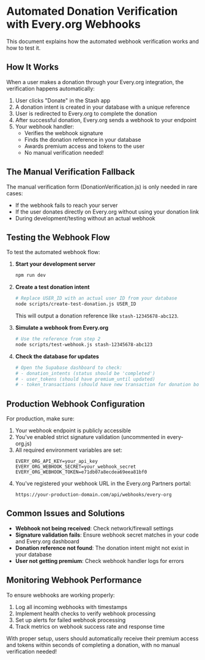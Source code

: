 # Automated Donation Verification with Every.org Webhooks

This document explains how the automated webhook verification works and how to test it.

## How It Works

When a user makes a donation through your Every.org integration, the verification happens automatically:

1. User clicks "Donate" in the Stash app
2. A donation intent is created in your database with a unique reference
3. User is redirected to Every.org to complete the donation
4. After successful donation, Every.org sends a webhook to your endpoint
5. Your webhook handler:
   - Verifies the webhook signature
   - Finds the donation reference in your database
   - Awards premium access and tokens to the user
   - No manual verification needed!

## The Manual Verification Fallback

The manual verification form (DonationVerification.js) is only needed in rare cases:
- If the webhook fails to reach your server
- If the user donates directly on Every.org without using your donation link
- During development/testing without an actual webhook

## Testing the Webhook Flow

To test the automated webhook flow:

1. **Start your development server**
   ```bash
   npm run dev
   ```

2. **Create a test donation intent**
   ```bash
   # Replace USER_ID with an actual user ID from your database
   node scripts/create-test-donation.js USER_ID
   ```
   This will output a donation reference like `stash-12345678-abc123`.

3. **Simulate a webhook from Every.org**
   ```bash
   # Use the reference from step 2
   node scripts/test-webhook.js stash-12345678-abc123
   ```

4. **Check the database for updates**
   ```bash
   # Open the Supabase dashboard to check:
   # - donation_intents (status should be 'completed')
   # - user_tokens (should have premium_until updated)
   # - token_transactions (should have new transaction for donation bonus)
   ```

## Production Webhook Configuration

For production, make sure:

1. Your webhook endpoint is publicly accessible
2. You've enabled strict signature validation (uncommented in every-org.js)
3. All required environment variables are set:
   ```
   EVERY_ORG_API_KEY=your_api_key
   EVERY_ORG_WEBHOOK_SECRET=your_webhook_secret
   EVERY_ORG_WEBHOOK_TOKEN=e71db07a8ecdea69eea81bf0
   ```
4. You've registered your webhook URL in the Every.org Partners portal:
   ```
   https://your-production-domain.com/api/webhooks/every-org
   ```

## Common Issues and Solutions

- **Webhook not being received**: Check network/firewall settings
- **Signature validation fails**: Ensure webhook secret matches in your code and Every.org dashboard
- **Donation reference not found**: The donation intent might not exist in your database
- **User not getting premium**: Check webhook handler logs for errors

## Monitoring Webhook Performance

To ensure webhooks are working properly:

1. Log all incoming webhooks with timestamps
2. Implement health checks to verify webhook processing
3. Set up alerts for failed webhook processing
4. Track metrics on webhook success rate and response time

With proper setup, users should automatically receive their premium access and tokens within seconds of completing a donation, with no manual verification needed!

